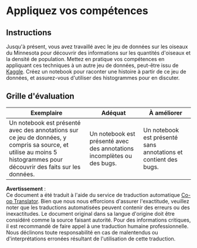 <!--
CO_OP_TRANSLATOR_METADATA:
{
  "original_hash": "40eeb9b9f94009c537c7811f9f27f037",
  "translation_date": "2025-08-25T18:08:09+00:00",
  "source_file": "3-Data-Visualization/10-visualization-distributions/assignment.md",
  "language_code": "fr"
}
-->
# Appliquez vos compétences

## Instructions

Jusqu'à présent, vous avez travaillé avec le jeu de données sur les oiseaux du Minnesota pour découvrir des informations sur les quantités d'oiseaux et la densité de population. Mettez en pratique vos compétences en appliquant ces techniques à un autre jeu de données, peut-être issu de [Kaggle](https://www.kaggle.com/). Créez un notebook pour raconter une histoire à partir de ce jeu de données, et assurez-vous d'utiliser des histogrammes pour en discuter.

## Grille d'évaluation

Exemplaire | Adéquat | À améliorer
--- | --- | --- |
Un notebook est présenté avec des annotations sur ce jeu de données, y compris sa source, et utilise au moins 5 histogrammes pour découvrir des faits sur les données. | Un notebook est présenté avec des annotations incomplètes ou des bugs. | Un notebook est présenté sans annotations et contient des bugs.

**Avertissement** :  
Ce document a été traduit à l'aide du service de traduction automatique [Co-op Translator](https://github.com/Azure/co-op-translator). Bien que nous nous efforcions d'assurer l'exactitude, veuillez noter que les traductions automatisées peuvent contenir des erreurs ou des inexactitudes. Le document original dans sa langue d'origine doit être considéré comme la source faisant autorité. Pour des informations critiques, il est recommandé de faire appel à une traduction humaine professionnelle. Nous déclinons toute responsabilité en cas de malentendus ou d'interprétations erronées résultant de l'utilisation de cette traduction.